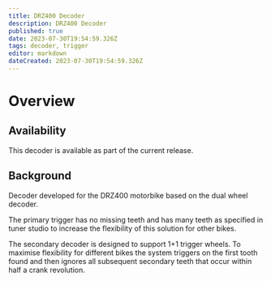 ```yaml
---
title: DRZ400 Decoder
description: DRZ400 Decoder
published: true
date: 2023-07-30T19:54:59.326Z
tags: decoder, trigger
editor: markdown
dateCreated: 2023-07-30T19:54:59.326Z
---
```


# Overview
## Availability
This decoder is available as part of the current release.

## Background
Decoder developed for the DRZ400 motorbike based on the dual wheel decoder. 

The primary trigger has no missing teeth and has many teeth as specified in tuner studio to increase the flexibility of this solution for other bikes.

The secondary decoder is designed to support 1+1 trigger wheels. To maximise flexibility for different bikes the system triggers on the first tooth found and then ignores all subsequent secondary teeth that occur within half a crank revolution. 